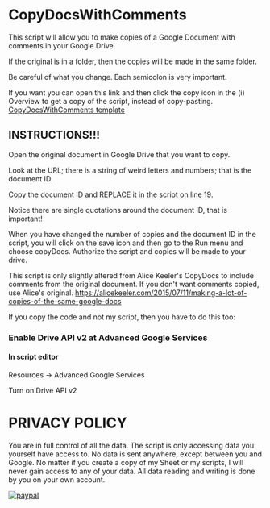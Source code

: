 # CopyDocsWithComments
This script will allow you to make copies of a Google Document with comments in your Google Drive.

If the original is in a folder, then the copies will be made in the same folder.

Be careful of what you change. Each semicolon is very important.

If you want you can open this link and then click the copy icon in the (i) Overview to get a copy of the script, instead of copy-pasting.
[CopyDocsWithComments template](https://script.google.com/d/1UI1YqxOlEYiTRwPxkhuZwSt9YfU2nkXdvDuDB5T12IFw2kzPPe9SwQiI/edit)

## INSTRUCTIONS!!!

Open the original document in Google Drive that you want to copy.

Look at the URL; there is a string of weird letters and numbers; that is the document ID.

Copy the document ID and REPLACE it in the script on line 19.

Notice there are single quotations around the document ID, that is important!

When you have changed the number of copies and the document ID in the script, 
you will click on the save icon and then go to the Run menu and choose copyDocs.
Authorize the script and copies will be made to your drive.

This script is only slightly altered from Alice Keeler's CopyDocs to include comments 
from the original document. If you don't want comments copied, use Alice's original.
https://alicekeeler.com/2015/07/11/making-a-lot-of-copies-of-the-same-google-docs

If you copy the code and not my script, then you have to do this too:

### Enable Drive API v2 at Advanced Google Services
#### In script editor

Resources -> Advanced Google Services

Turn on Drive API v2

# PRIVACY POLICY

You are in full control of all the data.
The script is only accessing data you yourself have access to.
No data is sent anywhere, except between you and Google.
No matter if you create a copy of my Sheet or my scripts, I will never gain access to any of your data. All data reading and writing is done by you on your own account.

[![paypal](https://www.paypalobjects.com/en_US/i/btn/btn_donateCC_LG.gif)](https://www.paypal.me/NoSubstitute)
